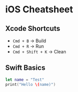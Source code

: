 # iOS Cheatsheet

## Xcode Shortcuts
- `Cmd + B` → Build
- `Cmd + R` → Run
- `Cmd + Shift + K` → Clean

## Swift Basics
```swift
let name = "Test"
print("Hello \(name)")
```
